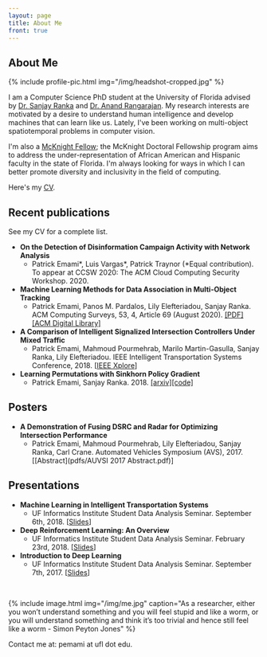 ```yaml
---
layout: page
title: About Me
front: true
---
```


## About Me

{%
    include profile-pic.html
    img="/img/headshot-cropped.jpg"
%}

I am a Computer Science PhD student at the University of Florida advised by [Dr. Sanjay Ranka](https://sites.google.com/site/sanjayranka/) and [Dr. Anand Rangarajan](https://www.cise.ufl.edu/~anand/bio.html). My research interests are motivated by a desire to understand human intelligence and develop machines that can learn like us. Lately, I've been working on multi-object spatiotemporal problems in computer vision.

I'm also a [McKnight Fellow](http://fefonline.org/mdf.html); the McKnight Doctoral Fellowship program aims to address the under-representation of African American and Hispanic faculty in the state of Florida. I'm always looking for ways in which I can better promote diversity and inclusivity in the field of computing. 

Here's my [CV](pdfs/cv.pdf).

## Recent publications

See my CV for a complete list.

* **On the Detection of Disinformation Campaign Activity with Network Analysis**
    * Patrick Emami*, Luis Vargas*, Patrick Traynor (*Equal contribution). To appear at CCSW 2020: The ACM Cloud Computing Security Workshop. 2020.
* **Machine Learning Methods for Data Association in Multi-Object Tracking**
    * Patrick Emami, Panos M. Pardalos, Lily Elefteriadou, Sanjay Ranka. ACM Computing Surveys, 53, 4, Article 69 (August 2020). [[PDF]](pdfs/Machine_Learning_for_Data_Association_in_Multi_Object_Tracking.pdf)[[ACM Digital Library]](https://dl.acm.org/doi/10.1145/3394659)
* **A Comparison of Intelligent Signalized Intersection Controllers Under Mixed Traffic**
    * Patrick Emami, Mahmoud Pourmehrab, Marilo Martin-Gasulla, Sanjay Ranka, Lily Elefteriadou. IEEE Intelligent Transportation Systems Conference, 2018. [[IEEE Xplore](https://ieeexplore.ieee.org/abstract/document/8569939)]
* **Learning Permutations with Sinkhorn Policy Gradient**
    * Patrick Emami, Sanjay Ranka. 2018. [[arxiv]](https://arxiv.org/abs/1805.07010)[[code]](https://github.com/pemami4911/sinkhorn-policy-gradient.pytorch)

## Posters

* **A Demonstration of Fusing DSRC and Radar for Optimizing Intersection Performance**
    * Patrick Emami, Mahmoud Pourmehrab, Lily Elefteriadou, Sanjay Ranka, Carl Crane. Automated Vehicles Symposium (AVS), 2017. [[Abstract](pdfs/AUVSI 2017 Abstract.pdf)]

## Presentations

* **Machine Learning in Intelligent Transportation Systems**
  * UF Informatics Institute Student Data Analysis Seminar. September 6th, 2018. [[Slides](pdfs/ml-in-its.pdf)]
* **Deep Reinforcement Learning: An Overview**
    * UF Informatics Institute Student Data Analysis Seminar. February 23rd, 2018. [[Slides](pdfs/slides-deep-reinforcement.pdf)]
* **Introduction to Deep Learning**
    * UF Informatics Institute Student Data Analysis Seminar. September 7th, 2017. [[Slides](pdfs/deep-learning.pdf)]
<br>

{%
    include image.html
    img="/img/me.jpg"
    caption="As a researcher, either you won’t understand something and you will feel stupid and like a worm, or you will understand something and think it’s too trivial and hence still feel like a worm - Simon Peyton Jones"
%}

Contact me at: pemami at ufl dot edu.
